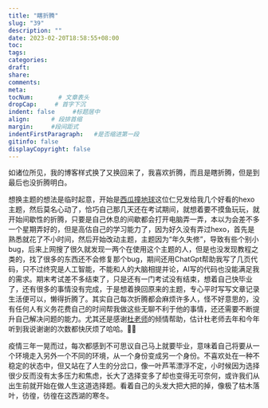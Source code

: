 ```yaml
---
title: "瞎折腾"
slug: "39"
description: ""
date: 2023-02-20T18:58:55+08:00
toc: 
tags: 
categories:
draft: 
share:
comments:
meta: 
tocNum:       # 文章表头
dropCap:     # 首字下沉
indent: false     #标题居中
align:      # 段排首缩
margin:     #段间距式
indentFirstParagraph:   #是否缩进第一段
gitinfo: false
displayCopyright: false
---
```










如诸位所见，我的博客样式换了又换回来了，我喜欢折腾，而且是瞎折腾，但是到最后也没折腾明白。

想换主题的想法是临时起意，开始是[西瓜撞地球](https://bio-w.cn/)这位仁兄发给我几个好看的hexo主题，然后莫名心动了，恰巧自己那几天还在考试期间，就想着要不摸鱼玩玩，就开始间歇性的折腾，只要是自己休息的间歇都会打开电脑弄一弄，本以为会差不多一个星期弄好的，但是高估自己的学习能力了，因为好久没有弄过hexo，首先是熟悉就花了不小时间，然后开始改动主题，主题因为“年久失修”，导致有些个别小bug，后来上网搜了很久就发现一两个在使用这个主题的人，但是也没发现教程之类的，找了很多的东西还不会修复那个bug，期间还用ChatGpt帮助我写了几页代码，只不过终究是人工智能，不能和人的大脑相提并论，AI写的代码也没能满足我的需求。期末考试差不多结束了，只是还有一门考试没有结束，想着自己快毕业了，还有很多的事情没有完成，于是想着换回原来的主题，专心平时写写文章记录生活便可以，懒得折腾了。其实自己每次折腾都会麻烦许多人，怪不好意思的，没有任何人有义务花费自己的时间帮我做这些无聊不利于他的事情，还还需要不断提升自己解决问题的能力。尤其还是感谢[杜老师](https://dusays.com/)的倾情帮助，估计杜老师去年和今年听到我说谢谢的次数都快厌烦了哈哈。🎉🎉

疫情三年一晃而过，每次都感到不可思议自己马上就要毕业，意味着自己将要从一个环境走入另外一个不同的环境，从一个身份变成另一个身份。不喜欢处在一种不稳定的状态中，但又站在了人生的分岔口，像一叶芦苇漂浮不定，小时候因为选择很少反而没有太多压力和焦虑，长大了选择变多了却也变得无可奈何，或许我们从出生前就开始在做人生这道选择题。看着自己的头发大把大把的掉，像极了枯木落叶，彷徨，彷徨在这西湖的寒冬。

